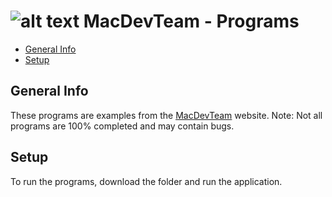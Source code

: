 # ![alt text](https://macdevteam.netlify.app/site_media/favicon/favicon.ico)  MacDevTeam - Programs
* [General Info](#general-info)
* [Setup](#setup)

## General Info
These programs are examples from the [MacDevTeam](https://macdevteam.netlify.app/) website. 
Note: Not all programs are 100% completed and may contain bugs.

## Setup
To run the programs, download the folder and run the application.
